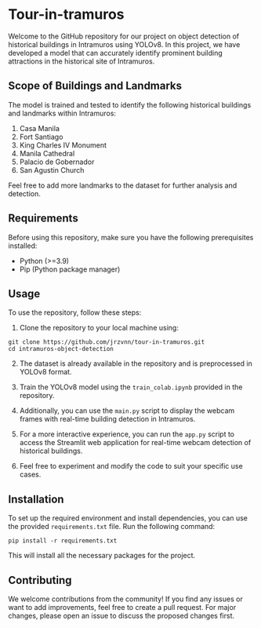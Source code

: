 # Tour-in-tramuros

Welcome to the GitHub repository for our project on object detection of historical buildings in Intramuros using YOLOv8. In this project, we have developed a model that can accurately identify prominent building attractions in the historical site of Intramuros.

## Scope of Buildings and Landmarks

The model is trained and tested to identify the following historical buildings and landmarks within Intramuros:

1. Casa Manila
2. Fort Santiago
3. King Charles IV Monument
4. Manila Cathedral
5. Palacio de Gobernador
6. San Agustin Church

Feel free to add more landmarks to the dataset for further analysis and detection.

## Requirements

Before using this repository, make sure you have the following prerequisites installed:

* Python (>=3.9)
* Pip (Python package manager)


## Usage

To use the repository, follow these steps:

1. Clone the repository to your local machine using:
```
git clone https://github.com/jrzvnn/tour-in-tramuros.git
cd intramuros-object-detection
```
2. The dataset is already available in the repository and is preprocessed in YOLOv8 format.
3. Train the YOLOv8 model using the `train_colab.ipynb` provided in the repository.
4. Additionally, you can use the `main.py` script to display the webcam frames with real-time building detection in Intramuros.
5. For a more interactive experience, you can run the `app.py` script to access the Streamlit web application for real-time webcam detection of historical buildings.


6. Feel free to experiment and modify the code to suit your specific use cases.


## Installation

To set up the required environment and install dependencies, you can use the provided `requirements.txt` file. Run the following command:

```
pip install -r requirements.txt
```
This will install all the necessary packages for the project.

## Contributing

We welcome contributions from the community! If you find any issues or want to add improvements, feel free to create a pull request. For major changes, please open an issue to discuss the proposed changes first.
